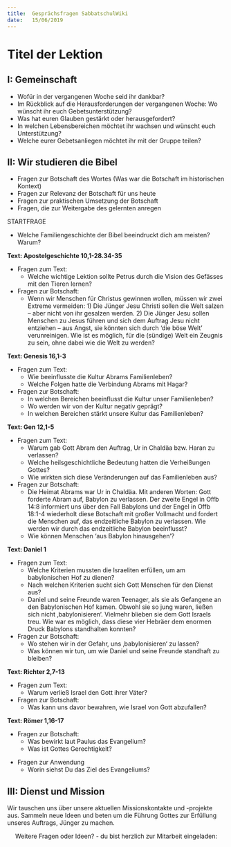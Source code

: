 ```yaml
---
title:  Gesprächsfragen SabbatschulWiki
date:   15/06/2019
---
```


Titel der Lektion
=================

I: Gemeinschaft
---------------

-   Wofür in der vergangenen Woche seid ihr dankbar?
-   Im Rückblick auf die Herausforderungen der vergangenen Woche: Wo
    wünscht ihr euch Gebetsunterstützung?
-   Was hat euren Glauben gestärkt oder herausgefordert?
-   In welchen Lebensbereichen möchtet ihr wachsen und wünscht euch
    Unterstützung?
-   Welche eurer Gebetsanliegen möchtet ihr mit der Gruppe teilen?

II: Wir studieren die Bibel
---------------------------

-   Fragen zur Botschaft des Wortes (Was war die Botschaft im
    historischen Kontext)
-   Fragen zur Relevanz der Botschaft für uns heute
-   Fragen zur praktischen Umsetzung der Botschaft
-   Fragen, die zur Weitergabe des gelernten anregen

STARTFRAGE

-   Welche Familiengeschichte der Bibel beeindruckt dich am meisten?
    Warum?

**Text: Apostelgeschichte 10,1-28.34-35**

-   Fragen zum Text:
    -   Welche wichtige Lektion sollte Petrus durch die Vision des
        Gefässes mit den Tieren lernen?
-   Fragen zur Botschaft:
    -   Wenn wir Menschen für Christus gewinnen wollen, müssen wir zwei
        Extreme vermeiden: 1) Die Jünger Jesu Christi sollen die Welt
        salzen – aber nicht von ihr gesalzen werden. 2) Die Jünger Jesu
        sollen Menschen zu Jesus führen und sich dem Auftrag Jesu nicht
        entziehen – aus Angst, sie könnten sich durch ‘die böse Welt’
        verunreinigen. Wie ist es möglich, für die (sündige) Welt ein
        Zeugnis zu sein, ohne dabei wie die Welt zu werden?

**Text: Genesis 16,1-3**

-   Fragen zum Text:
    -   Wie beeinflusste die Kultur Abrams Familienleben?
    -   Welche Folgen hatte die Verbindung Abrams mit Hagar?
-   Fragen zur Botschaft:
    -   In welchen Bereichen beeinflusst die Kultur unser Familienleben?
    -   Wo werden wir von der Kultur negativ geprägt?
    -   In welchen Bereichen stärkt unsere Kultur das Familienleben?

**Text: Gen 12,1-5**

-   Fragen zum Text:
    -   Warum gab Gott Abram den Auftrag, Ur in Chaldäa bzw. Haran zu
        verlassen?
    -   Welche heilsgeschichtliche Bedeutung hatten die Verheißungen
        Gottes?
    -   Wie wirkten sich diese Veränderungen auf das Familienleben aus?
-   Fragen zur Botschaft:
    -   Die Heimat Abrams war Ur in Chaldäa. Mit anderen Worten: Gott
        forderte Abram auf, Babylon zu verlassen. Der zweite Engel in
        Offb 14:8 informiert uns über den Fall Babylons und der Engel in
        Offb 18:1-4 wiederholt diese Botschaft mit großer Vollmacht und
        fordert die Menschen auf, das endzeitliche Babylon zu verlassen.
        Wie werden wir durch das endzeitliche Babylon beeinflusst?
    -   Wie können Menschen ‘aus Babylon hinausgehen’?

**Text: Daniel 1**

-   Fragen zum Text:
    -   Welche Kriterien mussten die Israeliten erfüllen, um am
        babylonischen Hof zu dienen?
    -   Nach welchen Kriterien sucht sich Gott Menschen für den Dienst
        aus?
    -   Daniel und seine Freunde waren Teenager, als sie als Gefangene
        an den Babylonischen Hof kamen. Obwohl sie so jung waren, ließen
        sich nicht ‚babylonisieren‘. Vielmehr blieben sie dem Gott
        Israels treu. Wie war es möglich, dass diese vier Hebräer dem
        enormen Druck Babylons standhalten konnten?
-   Fragen zur Botschaft:
    -   Wo stehen wir in der Gefahr, uns ‚babylonisieren‘ zu lassen?
    -   Was können wir tun, um wie Daniel und seine Freunde standhaft zu
        bleiben?

**Text: Richter 2,7-13**

-   Fragen zum Text:
    -   Warum verließ Israel den Gott ihrer Väter?
-   Fragen zur Botschaft:
    -   Was kann uns davor bewahren, wie Israel von Gott abzufallen?

**Text: Römer 1,16-17**

-   Fragen zur Botschaft:
    -   Was bewirkt laut Paulus das Evangelium?
    -   Was ist Gottes Gerechtigkeit?

<!-- -->

-   Fragen zur Anwendung
    -   Worin siehst Du das Ziel des Evangeliums?

III: Dienst und Mission
-----------------------

Wir tauschen uns über unsere aktuellen Missionskontakte und -projekte
aus. Sammeln neue Ideen und beten um die Führung Gottes zur Erfüllung
unseres Auftrags, Jünger zu machen.

<center>
Weitere Fragen oder Ideen? - du bist herzlich zur Mitarbeit eingeladen:
<https://wiki.sabbatschule.at>

</center>

